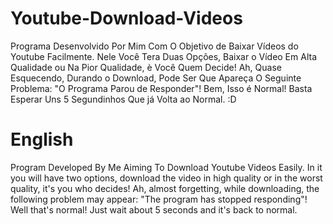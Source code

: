 # Youtube-Download-Videos
Programa Desenvolvido Por Mim Com O Objetivo de Baixar Vídeos do Youtube Facilmente.
Nele Você Tera Duas Opções, Baixar o Vídeo Em Alta Qualidade ou Na Pior Qualidade, è Você Quem Decide!
Ah, Quase Esquecendo, Durando o Download, Pode Ser Que Apareça O Seguinte Problema: "O Programa Parou de Responder"!
Bem, Isso é Normal! Basta Esperar Uns 5 Segundinhos Que já Volta ao Normal. :D


# English
Program Developed By Me Aiming To Download Youtube Videos Easily.
In it you will have two options, download the video in high quality or in the worst quality, it's you who decides!
Ah, almost forgetting, while downloading, the following problem may appear: "The program has stopped responding"!
Well that's normal! Just wait about 5 seconds and it's back to normal.

